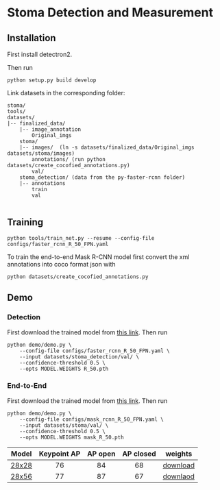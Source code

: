# Stoma Detection and Measurement

## Installation

First install detectron2.

Then run

```
python setup.py build develop
```

Link datasets in the corresponding folder:

```
stoma/
tools/
datasets/
|-- finalized_data/
    |-- image_annotation
        Original_imgs
    stoma/
    |-- images/  (ln -s datasets/finalized_data/Original_imgs datasets/stoma/images)
        annotations/ (run python datasets/create_cocofied_annotations.py)
        val/
    stoma_detection/ (data from the py-faster-rcnn folder)
    |-- annotations
        train
        val
    

```

## Training

```
python tools/train_net.py --resume --config-file configs/faster_rcnn_R_50_FPN.yaml
```

To train the end-to-end Mask R-CNN model first convert the xml annotations into coco format json with

```
python datasets/create_cocofied_annotations.py
```

## Demo

### Detection

First download the trained model from [this link](https://cloudstor.aarnet.edu.au/plus/s/sfkLBWae8bmal6s). Then run

```
python demo/demo.py \
    --config-file configs/faster_rcnn_R_50_FPN.yaml \
    --input datasets/stoma_detection/val/ \
    --confidence-threshold 0.5 \
    --opts MODEL.WEIGHTS R_50.pth
```

### End-to-End

First download the trained model from [this link](https://cloudstor.aarnet.edu.au/plus/s/1AJlUYksklDsDZH). Then run

```
python demo/demo.py \
    --config-file configs/mask_rcnn_R_50_FPN.yaml \
    --input datasets/stoma/val/ \
    --confidence-threshold 0.5 \
    --opts MODEL.WEIGHTS mask_R_50.pth
```

| Model       | Keypoint AP | AP open | AP closed | weights |
| ----------- | :---------: | :-----: | :-------: | ------- |
| [28x28](configs/mask_rcnn_R_50_FPN.yaml)    | 76    | 84 | 68 | [download](https://cloudstor.aarnet.edu.au/plus/s/1AJlUYksklDsDZH) |
| [28x56](configs/mask_rcnn_28x56.yaml)       | 77    | 87 | 67 | [downlaod](https://cloudstor.aarnet.edu.au/plus/s/WLYQxavvCB1JNQt) |